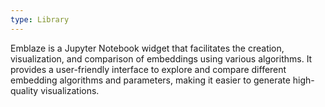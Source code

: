 ```yaml
---
type: Library
---
```


Emblaze is a Jupyter Notebook widget that facilitates the creation, visualization, and comparison of embeddings using various algorithms. It provides a user-friendly interface to explore and compare different embedding algorithms and parameters, making it easier to generate high-quality visualizations.